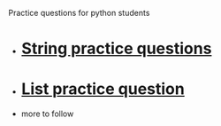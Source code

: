 Practice questions for python students

- # [String practice questions](https://github.com/digipodium/Digipodium-Python-Practice-questions/blob/main/Strings.md)
- # [List practice question](https://github.com/digipodium/Digipodium-Python-Practice-questions/blob/main/lists.md)
- more to follow
